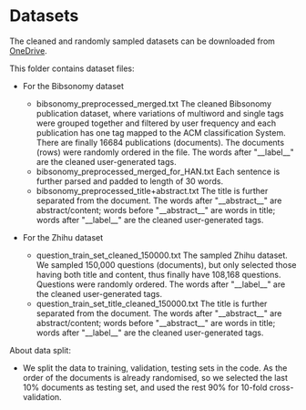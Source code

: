# Datasets

The cleaned and randomly sampled datasets can be downloaded from [OneDrive](https://1drv.ms/u/s!AlvsB_ZEXPkijMlQrwT67O4ljU_y5w).

This folder contains dataset files:
* For the Bibsonomy dataset
  * bibsonomy_preprocessed_merged.txt The cleaned Bibsonomy publication dataset, where variations of multiword  and single tags were grouped together and filtered by user frequency and each publication has one tag mapped to the ACM classification System. There are finally 16684 publications (documents). The documents (rows) were randomly ordered in the file. The words after "\_\_label\_\_" are the cleaned user-generated tags.
  * bibsonomy_preprocessed_merged_for_HAN.txt Each sentence is further parsed and padded to length of 30 words.
  * bibsonomy_preprocessed_title+abstract.txt The title is further separated from the document. The words after "\_\_abstract\_\_" are abstract/content; words before "\_\_abstract\_\_" are words in title; words after "\_\_label\_\_" are the cleaned user-generated tags.

* For the Zhihu dataset
  * question_train_set_cleaned_150000.txt The sampled Zhihu dataset. We sampled 150,000 questions (documents), but only selected those having both title and content, thus finally have 108,168 questions. Questions were randomly ordered. The words after "\_\_label\_\_" are the cleaned user-generated tags.
  * question_train_set_title_cleaned_150000.txt The title is further separated from the document. The words after "\_\_abstract\_\_" are abstract/content; words before "\_\_abstract\_\_" are words in title; words after "\_\_label\_\_" are the cleaned user-generated tags.

About data split:

* We split the data to training, validation, testing sets in the code. As the order of the documents is already randomised, so we selected the last 10% documents as testing set, and used the rest 90% for 10-fold cross-validation.
